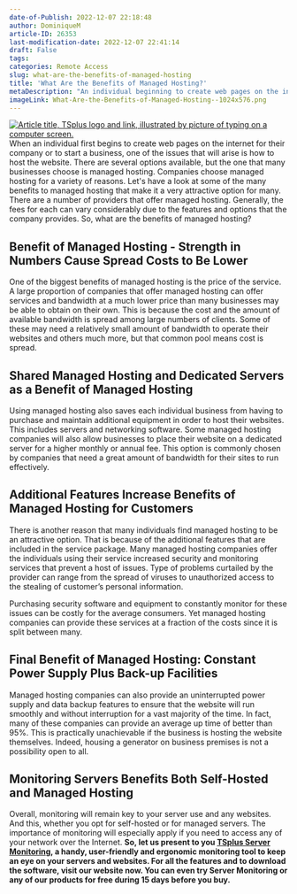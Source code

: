 ```yaml
---
date-of-Publish: 2022-12-07 22:18:48
author: DominiqueM
article-ID: 26353
last-modification-date: 2022-12-07 22:41:14
draft: False
tags: 
categories: Remote Access
slug: what-are-the-benefits-of-managed-hosting
title: 'What Are the Benefits of Managed Hosting?'
metaDescription: "An individual beginning to create web pages on the internet for their business rapidly face questions like hosting? services? managed? not?"
imageLink: What-Are-the-Benefits-of-Managed-Hosting--1024x576.png
---
```

[![Article title, TSplus logo and link, illustrated by picture of typing on a computer screen.](/images/What-Are-the-Benefits-of-Managed-Hosting--1024x576.png)](https://tsplus.net/remote-access/) 
When an individual first begins to create web pages on the internet for their company or to start a business, one of the issues that will arise is how to host the website. There are several options available, but the one that many businesses choose is managed hosting. Companies choose managed hosting for a variety of reasons. Let's have a look at some of the many benefits to managed hosting that make it a very attractive option for many.
There are a number of providers that offer managed hosting. Generally, the fees for each can vary considerably due to the features and options that the company provides. So, what are the benefits of managed hosting?


## Benefit of Managed Hosting - Strength in Numbers Cause Spread Costs to Be Lower


One of the biggest benefits of managed hosting is the price of the service. A large proportion of companies that offer managed hosting can offer services and bandwidth at a much lower price than many businesses may be able to obtain on their own. This is because the cost and the amount of available bandwidth is spread among large numbers of clients. Some of these may need a relatively small amount of bandwidth to operate their websites and others much more, but that common pool means cost is spread.


## Shared Managed Hosting and Dedicated Servers as a Benefit of Managed Hosting


Using managed hosting also saves each individual business from having to purchase and maintain additional equipment in order to host their websites. This includes servers and networking software. Some managed hosting companies will also allow businesses to place their website on a dedicated server for a higher monthly or annual fee. This option is commonly chosen by companies that need a great amount of bandwidth for their sites to run effectively.


## Additional Features Increase Benefits of Managed Hosting for Customers


There is another reason that many individuals find managed hosting to be an attractive option. That is because of the additional features that are included in the service package. Many managed hosting companies offer the individuals using their service increased security and monitoring services that prevent a host of issues. Type of problems curtailed by the provider can range from the spread of viruses to unauthorized access to the stealing of customer’s personal information.


Purchasing security software and equipment to constantly monitor for these issues can be costly for the average consumers. Yet managed hosting companies can provide these services at a fraction of the costs since it is split between many.


## Final Benefit of Managed Hosting: Constant Power Supply Plus Back-up Facilities


Managed hosting companies can also provide an uninterrupted power supply and data backup features to ensure that the website will run smoothly and without interruption for a vast majority of the time. In fact, many of these companies can provide an average up time of better than 95%. This is practically unachievable if the business is hosting the website themselves. Indeed, housing a generator on business premises is not a possibility open to all.


## Monitoring Servers Benefits Both Self-Hosted and Managed Hosting


Overall, monitoring will remain key to your server use and any websites. And this, whether you opt for self-hosted or for managed servers. The importance of monitoring will especially apply if you need to access any of your network over the Internet. **So, let us present to you [TSplus Server Monitoring](https://tsplus.net/server-monitoring/), a handy, user-friendly and ergonomic monitoring tool to keep an eye on your servers and websites. For all the features and to download the software, visit our website now. You can even try Server Monitoring or any of our products for free during 15 days before you buy.**


